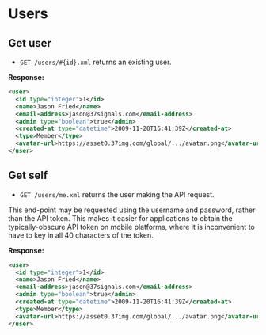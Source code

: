 Users
=====

Get user
--------

* `GET /users/#{id}.xml` returns an existing user.

**Response:**

``` xml
<user>
  <id type="integer">1</id>
  <name>Jason Fried</name>
  <email-address>jason@37signals.com</email-address>
  <admin type="boolean">true</admin>
  <created-at type="datetime">2009-11-20T16:41:39Z</created-at>
  <type>Member</type>
  <avatar-url>https://asset0.37img.com/global/.../avatar.png</avatar-url>
</user>
```

Get self
--------

* `GET /users/me.xml` returns the user making the API request.

This end-point may be requested using the username and password, rather than the API token. This makes it easier for applications to obtain the typically-obscure API token on mobile platforms, where it is inconvenient to have to key in all 40 characters of the token.

**Response:**

``` xml
<user>
  <id type="integer">1</id>
  <name>Jason Fried</name>
  <email-address>jason@37signals.com</email-address>
  <admin type="boolean">true</admin>
  <created-at type="datetime">2009-11-20T16:41:39Z</created-at>
  <type>Member</type>
  <avatar-url>https://asset0.37img.com/global/.../avatar.png</avatar-url>
</user>
```
